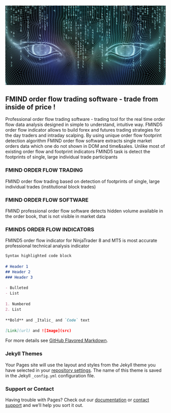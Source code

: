 ![image](/assets/images/cropped-artificial_intelligence_benefits_risk.jpg)
## FMIND order flow  trading software - trade from inside of price !
Professional order flow trading software - trading tool for the real time  order flow data analysis designed in simple to understand, intuitive way. FMIND5 order flow indicator allows to build forex and futures  trading strategies for the day traders and  intraday  scalping.  By using unique order flow footprint  detection algorithm FMIND order flow software extracts single market orders data which one do not shown in DOM and time&sales. Unlike most of existing order flow and footprint indicators FMIND5  task is detect  the footprints of single, large  individual trade participants
### FMIND ORDER FLOW TRADING
FMIND order flow trading based on detection of footprints of single, large individual trades (institutional block trades)
### FMIND ORDER FLOW SOFTWARE
FMIND professional order flow software detects hidden volume available in the order book, that is not visible in market data
### FMIND5 ORDER FLOW INDICATORS
FMIND5 order flow indicator  for NinjaTrader 8 and MT5 is most accurate professional technical analysis  indicator






```markdown
Syntax highlighted code block

# Header 1
## Header 2
### Header 3

- Bulleted
- List

1. Numbered
2. List

**Bold** and _Italic_ and `Code` text

[Link](url) and ![Image](src)
```

For more details see [GitHub Flavored Markdown](https://guides.github.com/features/mastering-markdown/).

### Jekyll Themes

Your Pages site will use the layout and styles from the Jekyll theme you have selected in your [repository settings](https://github.com/zerrrow/financial-mind.github.io/settings). The name of this theme is saved in the Jekyll `_config.yml` configuration file.

### Support or Contact

Having trouble with Pages? Check out our [documentation](https://docs.github.com/categories/github-pages-basics/) or [contact support](https://github.com/contact) and we’ll help you sort it out.
